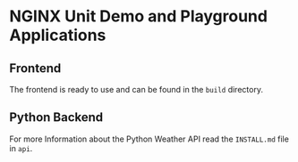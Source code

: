 # NGINX Unit Demo and Playground Applications

## Frontend
The frontend is ready to use and can be found in the `build` directory.


## Python Backend

For more Information about the Python Weather API read the `INSTALL.md` file in `api`.
